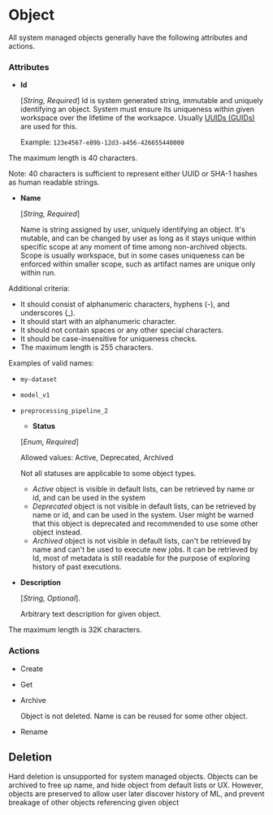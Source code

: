 # Object

All system managed objects generally have the following attributes and actions.

### Attributes

- **Id**

  [*String, Required*] Id is system generated string, immutable and uniquely identifying an object. System must ensure its uniqueness within given workspace over the lifetime of the worksapce. Usually [UUIDs (GUIDs)](https://en.wikipedia.org/wiki/Universally_unique_identifier) are used for this.

  Example: `123e4567-e89b-12d3-a456-426655440000`

The maximum length is 40 characters.

  Note: 40 characters is sufficient to represent either UUID or SHA-1 hashes as human readable strings.

- **Name**

  [*String, Required*]

  Name is string assigned by user, uniquely identifying an object. It's mutable, and can be changed by user as long as it stays unique within specific scope at any moment of time among non-archived objects. Scope is usually workspace, but in some cases uniqueness can be enforced within smaller scope, such as artifact names are unique only within run.

Additional criteria:
- It should consist of alphanumeric characters, hyphens (-), and underscores (_).
- It should start with an alphanumeric character.
- It should not contain spaces or any other special characters.
- It should be case-insensitive for uniqueness checks.
- The maximum length is 255 characters.

Examples of valid names:
- `my-dataset`
- `model_v1`
- `preprocessing_pipeline_2`

  - **Status**

  [*Enum, Required*]

  Allowed values: Active, Deprecated, Archived

  Not all statuses are applicable to some object types.

  - *Active* object is visible in default lists, can be retrieved by name or id, and can be used in the system
  - *Deprecated* object is not visible in default lists, can be retrieved by name or id, and can be used in the system. User might be warned that this object is deprecated and recommended to use some other object instead.
  - *Archived* object is not visible in default lists, can't be retrieved by name and can't be used to execute new jobs. It can be retrieved by Id, most of metadata is still readable for the purpose of exploring history of past executions.

- **Description**

  [*String, Optional*].

  Arbitrary text description for given object.

The maximum length is 32K characters. 



### Actions

- Create

- Get

- Archive

  Object is not deleted. Name is can be reused for some other object.

- Rename



## Deletion

Hard deletion is unsupported for system managed objects. Objects can be archived to free up name, and hide object from default lists or UX. However, objects are preserved to allow user later discover history of ML, and prevent breakage of other objects referencing given object
